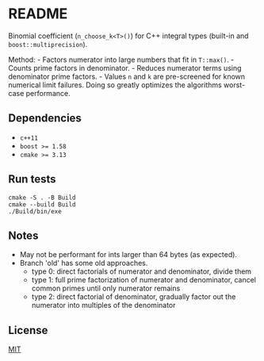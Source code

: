 # README

Binomial coefficient (`n_choose_k<T>()`) for C++ integral types (built-in and `boost::multiprecision`).

Method:
	- Factors numerator into large numbers that fit in `T::max()`.
	- Counts prime factors in denominator.
	- Reduces numerator terms using denominator prime factors.
	- Values `n` and `k` are pre-screened for known numerical limit failures. Doing so greatly optimizes the algorithms worst-case performance.


## Dependencies

- `c++11`
- `boost >= 1.58`
- `cmake >= 3.13`


## Run tests

```
cmake -S . -B Build
cmake --build Build
./Build/bin/exe
```


## Notes

- May not be performant for ints larger than 64 bytes (as expected).
- Branch 'old' has some old approaches.
	- type 0: direct factorials of numerator and denominator, divide them
	- type 1: full prime factorization of numerator and denominator, cancel common primes until only numerator remains
	- type 2: direct factorial of denominator, gradually factor out the numerator into multiples of the denominator


## License

[MIT](https://opensource.org/licenses/MIT)
